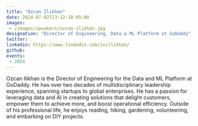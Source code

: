 ```yaml
---
title: "Ozcan Ilikhan"
date: 2024-07-02T23:12:18-05:00
images: 
 - /images/speakers/ozcan-ilikhan.jpg
designation: "Director of Engineering, Data & ML Platform at GoDaddy"
twitter: 
linkedin: https://www.linkedin.com/in/ilikhan/
github: 
events:
 - 2024
---
```


Ozcan Ilikhan is the Director of Engineering for the Data and ML Platform at GoDaddy. He has over two decades of multidisciplinary leadership experience, spanning startups to global enterprises. He has a passion for leveraging data and AI in creating solutions that delight customers, empower them to achieve more, and boost operational efficiency. Outside of his professional life, he enjoys reading, hiking, gardening, volunteering, and embarking on DIY projects.

